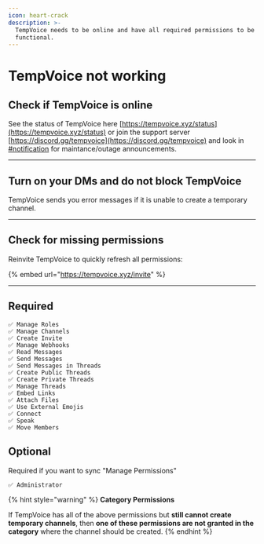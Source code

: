 ```yaml
---
icon: heart-crack
description: >-
  TempVoice needs to be online and have all required permissions to be
  functional.
---
```


# TempVoice not working

## Check if TempVoice is online <a href="#check-the-status-page-and-may-be-patient" id="check-the-status-page-and-may-be-patient"></a>

See the status of TempVoice here [https://tempvoice.xyz/status](https://tempvoice.xyz/status) or join the support server [https://discord.gg/tempvoice](https://discord.gg/tempvoice) and look in [#notification](https://discordapp.com/channels/904322845646135317/916444589622177902) for maintance/outage announcements.

***

## Turn on your DMs and do not block TempVoice <a href="#turn-on-your-dms-and-do-not-block-tempvoice" id="turn-on-your-dms-and-do-not-block-tempvoice"></a>

TempVoice sends you error messages if it is unable to create a temporary channel.

***

## Check for missing permissions <a href="#check-permissions" id="check-permissions"></a>

Reinvite TempVoice to quickly refresh all permissions:

{% embed url="https://tempvoice.xyz/invite" %}

***

## Required

```
✅ Manage Roles
✅ Manage Channels
✅ Create Invite
✅ Manage Webhooks
✅ Read Messages
✅ Send Messages
✅ Send Messages in Threads
✅ Create Public Threads
✅ Create Private Threads
✅ Manage Threads
✅ Embed Links
✅ Attach Files
✅ Use External Emojis
✅ Connect
✅ Speak
✅ Move Members
```

## Optional

Required if you want to sync "Manage Permissions"

```
✅ Administrator
```

{% hint style="warning" %}
**Category Permissions**

If TempVoice has all of the above permissions but **still cannot create temporary channels**, then **one of these permissions are not granted in the category** where the channel should be created.
{% endhint %}
